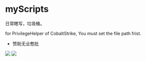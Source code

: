 # myScripts
日常瞎写，垃圾桶。


for PrivilegeHelper of CobaltStrike, You must set the file path frist.

* 赞助无业憨批


![](https://raw.githubusercontent.com/TheKingOfDuck/myScripts/master/ali.jpg)
![](https://raw.githubusercontent.com/TheKingOfDuck/myScripts/master/ali.jpg)
